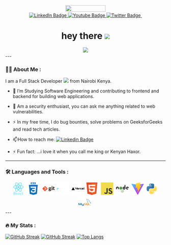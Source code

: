 <div id="center" align="center">
<!--   <img src="https://i.giphy.com/media/v1.Y2lkPTc5MGI3NjExM2VjdjBoMXY4dHUwOTBleDUxOTgxNXZwYzZlMmw1czY4M24wenhmZiZlcD12MV9pbnRlcm5hbF9naWZfYnlfaWQmY3Q9Zw/AeHLxU7TZXCPS/giphy.gif" width="50%"> -->
<!-- https://i.giphy.com/media/v1.Y2lkPTc5MGI3NjExc2xubWJuY2U4aGthMmNqejk4aW83eTYzYXBiNGwxeG9zdnprZ3dsNSZlcD12MV9pbnRlcm5hbF9naWZfYnlfaWQmY3Q9cw/M9gbBd9nbDrOTu1Mqx/giphy.gif -->
<img src="https://i.gifer.com/3Irx.gif" width="50%" height="10%"/>

</div>
<div id="badges" align="center">
 
<a href="#">
  <img src="https://img.shields.io/badge/LinkedIn-blue?style=for-the-badge&logo=linkedin&logoColor=white" alt="LinkedIn Badge"/>
</a>
<a href="www.youtube.com/@KenyanHaxor"> 
  <img src="https://img.shields.io/badge/YouTube-red?style=for-the-badge&logo=youtube&logoColor=white" alt="Youtube Badge"/>
</a>
<a href="#">
  <img src="https://img.shields.io/badge/Twitter-blue?style=for-the-badge&logo=twitter&logoColor=white" alt="Twitter Badge"/>
</a>
 <img src="https://komarev.com/ghpvc/?username=phillipmdicullar&style=flat-square&color=blue" alt=""/>
 <h1>
  hey there
  <img src="https://media.giphy.com/media/hvRJCLFzcasrR4ia7z/giphy.gif" width="30px"/>
</h1>
</div>
<div align="center">
<!--   <img src="https://media.giphy.com/media/dWesBcTLavkZuG35MI/giphy.gif" width="600" height="300"/> -->
  <img src="https://readme-typing-svg.demolab.com/?font=Fira+Code&pause=1000&color=22F700&width=1000&lines=When%20I%20wrote%20this%20code,%20only%20God%20and%20I%20understood%20what%20I%20did.%20Now%20only%20God%20knows." style="max-width:100%;"/>
</div>
---

### :man_technologist: About Me :
I am a Full Stack Developer <img src="https://media.giphy.com/media/WUlplcMpOCEmTGBtBW/giphy.gif" width="30"> from Nairobi Kenya.
- :telescope: I’m Studying Software Engineering and contributing to frontend and backend for building web applications.

- :seedling: Am a  security enthusiast, you can ask me anything related to web vulnerabilities.

- :zap: In my free time, I do bug bounties, solve problems on GeeksforGeeks and read tech articles.

- :mailbox:How to reach me: [![Linkedin Badge](https://img.shields.io/badge/-kakbar-blue?style=flat&logo=Linkedin&logoColor=white)](your-linkedin-url)
- ⚡ Fun fact: ...i love it when you call me king or Kenyan Haxor.
---

### :hammer_and_wrench: Languages and Tools :
<div align="center">
  <img src="https://github.com/devicons/devicon/blob/master/icons/react/react-original-wordmark.svg" title="React" alt="React" width="40" height="40"/>&nbsp;
  <img src="https://github.com/devicons/devicon/blob/master/icons/css3/css3-plain-wordmark.svg"  title="CSS3" alt="CSS" width="40" height="40"/>&nbsp;
  <img src="https://github.com/devicons/devicon/blob/master/icons/git/git-original-wordmark.svg" title="Git" **alt="Git" width="40" height="40"/>
  <img src="https://github.com/devicons/devicon/blob/master/icons/tailwindcss/tailwindcss-original-wordmark.svg"  title="Tailwind css" alt="Tailwind" width="40" height="40"/>&nbsp;
  <img src="https://github.com/devicons/devicon/blob/master/icons/vercel/vercel-original-wordmark.svg" title="Vercel" **alt="vercel" width="40" height="40"/>
  <img src="https://github.com/devicons/devicon/blob/master/icons/html5/html5-original.svg" title="HTML5" alt="HTML" width="40" height="40"/>&nbsp;
  <img src="https://github.com/devicons/devicon/blob/master/icons/javascript/javascript-original.svg" title="JavaScript" alt="JavaScript" width="40" height="40"/>&nbsp;
  <img src="https://github.com/devicons/devicon/blob/master/icons/nodejs/nodejs-original-wordmark.svg" title="NodeJS" alt="NodeJS" width="40" height="40"/>&nbsp;
   <img src="https://github.com/devicons/devicon/blob/master/icons/vitejs/vitejs-original.svg" title="Vite" **alt="Vite" width="40" height="40"/>
  <img src="https://github.com/devicons/devicon/blob/master/icons/python/python-original.svg" title="Python" alt="Python" width="40" height="40"/>&nbsp;
  <img src="https://github.com/devicons/devicon/blob/master/icons/mysql/mysql-original-wordmark.svg" title="MySQL"  alt="MySQL" width="40" height="40"/>&nbsp; 
</div>
---

### :fire: My Stats :

[![GitHub Streak](http://github-readme-streak-stats.herokuapp.com?user=phillipmdicullar&theme=dark&background=000000)](https://git.io/streak-stats)
[![GitHub Streak](https://github-readme-streak-stats.herokuapp.com?user=phillipmdicullar&theme=youtube-dark&border_radius=4.4&mode=weekly&card_width=500)](https://git.io/streak-stats)
[![Top Langs](https://github-readme-stats.vercel.app/api/top-langs/?username=phillipmdicullar&layout=compact&theme=dark)](https://github.com/anuraghazra/github-readme-stats)
<!-- - 👋 Hi, I’m @phillipmdicullar a software developer and bug bounty enthusiast, 
- 👀 I’m interested in programming, Penetration testing and bug bounty hunting...
- 🌱 I’m currently learning software engineering...
- 💞️ I’m looking to collaborate on ...
- 📫 How to reach me ... You can find me on all social media platfrms with the name @philipmdicullar or @philipmdicullar
- 😄 Pronouns: ...
- ⚡ Fun fact: ...i program over 8 hours a day, i love challenges cause they turn me on.
-->
<!---
phillipmdicullar/phillipmdicullar is a ✨ special ✨ repository because its `README.md` (this file) appears on your GitHub profile.
You can click the Preview link to take a look at your changes.
--->
